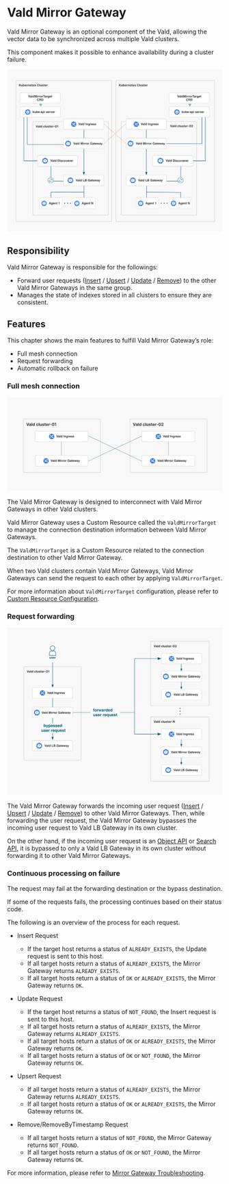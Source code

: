 # Vald Mirror Gateway

Vald Mirror Gateway is an optional component of the Vald, allowing the vector data to be synchronized across multiple Vald clusters.

This component makes it possible to enhance availability during a cluster failure.

<img src="../../../assets/docs/overview/component/mirror-gateway/mirror-gateway.png">

## Responsibility

Vald Mirror Gateway is responsible for the followings:

- Forward user requests ([Insert](../../api/insert.md) / [Upsert](../../api/upsert.md) / [Update](../../api/update.md) / [Remove](../../api/remove.md)) to the other Vald Mirror Gateways in the same group.
- Manages the state of indexes stored in all clusters to ensure they are consistent.

## Features

This chapter shows the main features to fulfill Vald Mirror Gateway’s role:

- Full mesh connection
- Request forwarding
- Automatic rollback on failure

### Full mesh connection

<img src="../../../assets/docs/overview/component/mirror-gateway/full-mesh-connection.png">

The Vald Mirror Gateway is designed to interconnect with Vald Mirror Gateways in other Vald clusters.

Vald Mirror Gateway uses a Custom Resource called the `ValdMirrorTarget` to manage the connection destination information between Vald Mirror Gateways.

The `ValdMirrorTarget` is a Custom Resource related to the connection destination to other Vald Mirror Gateway.

When two Vald clusters contain Vald Mirror Gateways, Vald Mirror Gateways can send the request to each other by applying `ValdMirrorTarget`.

For more information about `ValdMirrorTarget` configuration, please refer to [Custom Resource Configuration](../../user-guides/mirroring-configuration.md).

### Request forwarding

<img src="../../../assets/docs/overview/component/mirror-gateway/request-forwarding.png">

The Vald Mirror Gateway forwards the incoming user request ([Insert](../../api/insert.md) / [Upsert](../../api/upsert.md) / [Update](../../api/update.md) / [Remove](../../api/remove.md)) to other Vald Mirror Gateways.
Then, while forwarding the user request, the Vald Mirror Gateway bypasses the incoming user request to Vald LB Gateway in its own cluster.

On the other hand, if the incoming user request is an [Object API](../../api/object.md) or [Search API](../../api/search.md), it is bypassed to only a Vald LB Gateway in its own cluster without forwarding it to other Vald Mirror Gateways.

### Continuous processing on failure

The request may fail at the forwarding destination or the bypass destination.

If some of the requests fails, the processing continues based on their status code.

The following is an overview of the process for each request.

- Insert Request

  - If the target host returns a status of `ALREADY_EXISTS`, the Update request is sent to this host.
  - If all target hosts return a status of `ALREADY_EXISTS`, the Mirror Gateway returns `ALREADY_EXISTS`.
  - If all target hosts return a status of `OK` or `ALREADY_EXISTS`, the Mirror Gateway returns `OK`.

- Update Request

  - If the target host returns a status of `NOT_FOUND`, the Insert request is sent to this host.
  - If all target hosts return a status of `ALREADY_EXISTS`, the Mirror Gateway returns `ALREADY_EXISTS`.
  - If all target hosts return a status of `OK` or `ALREADY_EXISTS`, the Mirror Gateway returns `OK`.
  - If all target hosts return a status of `OK` or `NOT_FOUND`, the Mirror Gateway returns `OK`.

- Upsert Request

  - If all target hosts return a status of `ALREADY_EXISTS`, the Mirror Gateway returns `ALREADY_EXISTS`.
  - If all target hosts return a status of `OK` or `ALREADY_EXISTS`, the Mirror Gateway returns `OK`.

- Remove/RemoveByTimestamp Request

  - If all target hosts return a status of `NOT_FOUND`, the Mirror Gateway returns `NOT_FOUND`.
  - If all target hosts return a status of `OK` or `NOT_FOUND`, the Mirror Gateway returns `OK`.

For more information, please refer to [Mirror Gateway Troubleshooting](../../troubleshooting/mirror-gateway.md).
